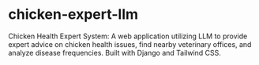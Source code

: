 # chicken-expert-llm
Chicken Health Expert System: A web application utilizing LLM to provide expert advice on chicken health issues, find nearby veterinary offices, and analyze disease frequencies. Built with Django and Tailwind CSS.
